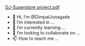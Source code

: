 [DJ-Superstore project.pdf](https://github.com/DimpalJunagade/DimpalJunagade/files/12707715/DJ-Superstore.project.pdf)
- 👋 Hi, I’m @DimpalJunagade
- 👀 I’m interested in ...
- 🌱 I’m currently learning ...
- 💞️ I’m looking to collaborate on ...
- 📫 How to reach me ...

<!---
DimpalJunagade/DimpalJunagade is a ✨ special ✨ repository because its `README.md` (this file) appears on your GitHub profile.
You can click the Preview link to take a look at your changes.
--->
